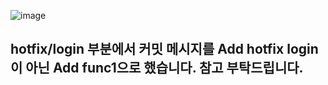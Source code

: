 ![image](https://user-images.githubusercontent.com/110793635/195229880-59dd214e-e9e3-4ffb-aaf4-66062e6a5241.png)

## hotfix/login 부분에서 커밋 메시지를 Add hotfix login이 아닌 Add func1으로 했습니다. 참고 부탁드립니다.
